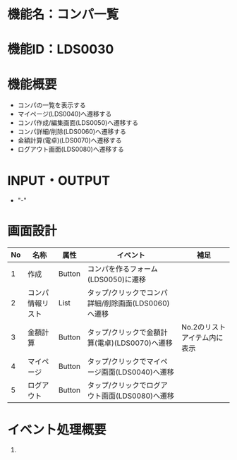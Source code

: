 # 機能名：コンパ一覧
# 機能ID：LDS0030
# 機能概要
* コンパの一覧を表示する
* マイページ(LDS0040)へ遷移する
* コンパ作成/編集画面(LDS0050)へ遷移する
* コンパ詳細/削除(LDS0060)へ遷移する
* 金額計算(電卓)(LDS0070)へ遷移する
* ログアウト画面(LDS0080)へ遷移する
# INPUT・OUTPUT
* "-"
# 画面設計
|No|名称|属性|イベント|補足|
|---|---|---|---|---|
|1|作成|Button|コンパを作るフォーム(LDS0050)に遷移||
|2|コンパ情報リスト|List|タップ/クリックでコンパ詳細/削除画面(LDS0060)へ遷移||
|3|金額計算|Button|タップ/クリックで金額計算(電卓)(LDS0070)へ遷移|No.2のリストアイテム内に表示|
|4|マイページ|Button|タップ/クリックでマイページ画面(LDS0040)へ遷移||
|5|ログアウト|Button|タップ/クリックでログアウト画面(LDS0080)へ遷移||
# イベント処理概要
1.
